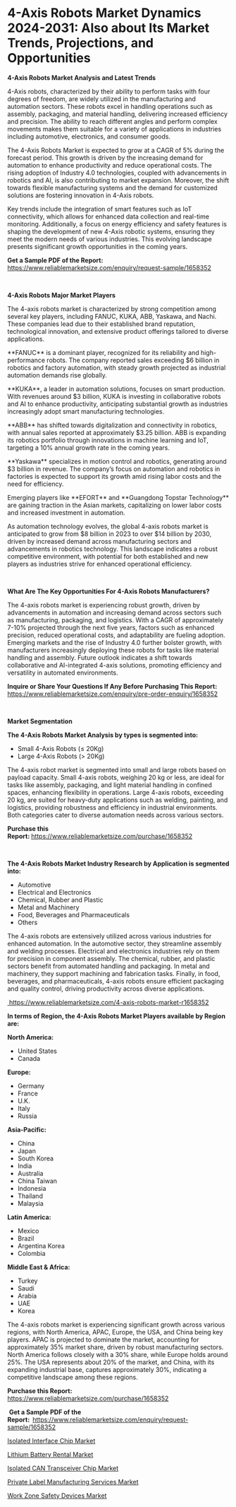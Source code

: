 <p><h1>4-Axis Robots Market Dynamics 2024-2031: Also about Its Market Trends, Projections, and Opportunities</h1></p><p><strong>4-Axis Robots Market Analysis and Latest Trends</strong></p>
<p><p>4-Axis robots, characterized by their ability to perform tasks with four degrees of freedom, are widely utilized in the manufacturing and automation sectors. These robots excel in handling operations such as assembly, packaging, and material handling, delivering increased efficiency and precision. The ability to reach different angles and perform complex movements makes them suitable for a variety of applications in industries including automotive, electronics, and consumer goods.</p><p>The 4-Axis Robots Market is expected to grow at a CAGR of 5% during the forecast period. This growth is driven by the increasing demand for automation to enhance productivity and reduce operational costs. The rising adoption of Industry 4.0 technologies, coupled with advancements in robotics and AI, is also contributing to market expansion. Moreover, the shift towards flexible manufacturing systems and the demand for customized solutions are fostering innovation in 4-Axis robots.</p><p>Key trends include the integration of smart features such as IoT connectivity, which allows for enhanced data collection and real-time monitoring. Additionally, a focus on energy efficiency and safety features is shaping the development of new 4-Axis robotic systems, ensuring they meet the modern needs of various industries. This evolving landscape presents significant growth opportunities in the coming years.</p></p>
<p><strong>Get a Sample PDF of the Report:&nbsp;</strong> <a href="https://www.reliablemarketsize.com/enquiry/request-sample/1658352?utm_campaign=1872&utm_medium=2&utm_source=Github&utm_content=ia&utm_term=09122024&utm_id=4-axis-robots">https://www.reliablemarketsize.com/enquiry/request-sample/1658352</a></p>
<p>&nbsp;</p>
<p><strong>4-Axis Robots Major Market Players</strong></p>
<p><p>The 4-axis robots market is characterized by strong competition among several key players, including FANUC, KUKA, ABB, Yaskawa, and Nachi. These companies lead due to their established brand reputation, technological innovation, and extensive product offerings tailored to diverse applications.</p><p>**FANUC** is a dominant player, recognized for its reliability and high-performance robots. The company reported sales exceeding $6 billion in robotics and factory automation, with steady growth projected as industrial automation demands rise globally.</p><p>**KUKA**, a leader in automation solutions, focuses on smart production. With revenues around $3 billion, KUKA is investing in collaborative robots and AI to enhance productivity, anticipating substantial growth as industries increasingly adopt smart manufacturing technologies.</p><p>**ABB** has shifted towards digitalization and connectivity in robotics, with annual sales reported at approximately $3.25 billion. ABB is expanding its robotics portfolio through innovations in machine learning and IoT, targeting a 10% annual growth rate in the coming years.</p><p>**Yaskawa** specializes in motion control and robotics, generating around $3 billion in revenue. The company’s focus on automation and robotics in factories is expected to support its growth amid rising labor costs and the need for efficiency.</p><p>Emerging players like **EFORT** and **Guangdong Topstar Technology** are gaining traction in the Asian markets, capitalizing on lower labor costs and increased investment in automation.</p><p>As automation technology evolves, the global 4-axis robots market is anticipated to grow from $8 billion in 2023 to over $14 billion by 2030, driven by increased demand across manufacturing sectors and advancements in robotics technology. This landscape indicates a robust competitive environment, with potential for both established and new players as industries strive for enhanced operational efficiency.</p></p>
<p>&nbsp;</p>
<p><strong>What Are The Key Opportunities For 4-Axis Robots Manufacturers?</strong></p>
<p><p>The 4-axis robots market is experiencing robust growth, driven by advancements in automation and increasing demand across sectors such as manufacturing, packaging, and logistics. With a CAGR of approximately 7-10% projected through the next five years, factors such as enhanced precision, reduced operational costs, and adaptability are fueling adoption. Emerging markets and the rise of Industry 4.0 further bolster growth, with manufacturers increasingly deploying these robots for tasks like material handling and assembly. Future outlook indicates a shift towards collaborative and AI-integrated 4-axis solutions, promoting efficiency and versatility in automated environments.</p></p>
<p><strong>Inquire or Share Your Questions If Any Before Purchasing This Report:</strong> <a href="https://www.reliablemarketsize.com/enquiry/pre-order-enquiry/1658352?utm_campaign=1872&utm_medium=2&utm_source=Github&utm_content=ia&utm_term=09122024&utm_id=4-axis-robots">https://www.reliablemarketsize.com/enquiry/pre-order-enquiry/1658352</a></p>
<p>&nbsp;</p>
<p><strong>Market Segmentation</strong></p>
<p><strong>The 4-Axis Robots Market Analysis by types is segmented into:</strong></p>
<p><ul><li>Small 4-Axis Robots (≤ 20Kg)</li><li>Large 4-Axis Robots (> 20Kg)</li></ul></p>
<p><p>The 4-axis robot market is segmented into small and large robots based on payload capacity. Small 4-axis robots, weighing 20 kg or less, are ideal for tasks like assembly, packaging, and light material handling in confined spaces, enhancing flexibility in operations. Large 4-axis robots, exceeding 20 kg, are suited for heavy-duty applications such as welding, painting, and logistics, providing robustness and efficiency in industrial environments. Both categories cater to diverse automation needs across various sectors.</p></p>
<p><strong>Purchase this Report:&nbsp;</strong><a href="https://www.reliablemarketsize.com/purchase/1658352?utm_campaign=1872&utm_medium=2&utm_source=Github&utm_content=ia&utm_term=09122024&utm_id=4-axis-robots">https://www.reliablemarketsize.com/purchase/1658352</a></p>
<p>&nbsp;</p>
<p><strong>The 4-Axis Robots Market Industry Research by Application is segmented into:</strong></p>
<p><ul><li>Automotive</li><li>Electrical and Electronics</li><li>Chemical, Rubber and Plastic</li><li>Metal and Machinery</li><li>Food, Beverages and Pharmaceuticals</li><li>Others</li></ul></p>
<p><p>The 4-axis robots are extensively utilized across various industries for enhanced automation. In the automotive sector, they streamline assembly and welding processes. Electrical and electronics industries rely on them for precision in component assembly. The chemical, rubber, and plastic sectors benefit from automated handling and packaging. In metal and machinery, they support machining and fabrication tasks. Finally, in food, beverages, and pharmaceuticals, 4-axis robots ensure efficient packaging and quality control, driving productivity across diverse applications.</p></p>
<p><a href="https://www.reliablemarketsize.com/4-axis-robots-market-r1658352?utm_campaign=1872&utm_medium=2&utm_source=Github&utm_content=ia&utm_term=09122024&utm_id=4-axis-robots">&nbsp;https://www.reliablemarketsize.com/4-axis-robots-market-r1658352</a></p>
<p><strong>In terms of Region, the 4-Axis Robots Market Players available by Region are:</strong></p>
<p>
    <p> <strong> North America: </strong>
        <ul>
            <li>United States</li>
            <li>Canada</li>
        </ul>
        </p> 
    <p> <strong> Europe: </strong>
        <ul>
            <li>Germany</li>
            <li>France</li>
            <li>U.K.</li>
            <li>Italy</li>
            <li>Russia</li>
        </ul>
        </p> 
    <p> <strong> Asia-Pacific: </strong>
        <ul>
            <li>China</li>
            <li>Japan</li>
            <li>South Korea</li>
            <li>India</li>
            <li>Australia</li>
            <li>China Taiwan</li>
            <li>Indonesia</li>
            <li>Thailand</li>
            <li>Malaysia</li>
        </ul>
        </p> 
    <p> <strong> Latin America: </strong>
        <ul>
            <li>Mexico</li>
            <li>Brazil</li>
            <li>Argentina Korea</li>
            <li>Colombia</li>
        </ul>
        </p> 
    <p> <strong> Middle East & Africa: </strong>
        <ul>
            <li>Turkey</li>
            <li>Saudi</li>
            <li>Arabia</li>
            <li>UAE</li>
            <li>Korea</li>
        </ul>
    </p>
    </p>
<p><p>The 4-axis robots market is experiencing significant growth across various regions, with North America, APAC, Europe, the USA, and China being key players. APAC is projected to dominate the market, accounting for approximately 35% market share, driven by robust manufacturing sectors. North America follows closely with a 30% share, while Europe holds around 25%. The USA represents about 20% of the market, and China, with its expanding industrial base, captures approximately 30%, indicating a competitive landscape among these regions.</p></p>
<p><strong>Purchase this Report: </strong><a href="https://www.reliablemarketsize.com/purchase/1658352?utm_campaign=1872&utm_medium=2&utm_source=Github&utm_content=ia&utm_term=09122024&utm_id=4-axis-robots">https://www.reliablemarketsize.com/purchase/1658352</a></p>
<p>&nbsp;<strong>Get a Sample PDF of the Report:&nbsp;&nbsp;</strong><a href="https://www.reliablemarketsize.com/enquiry/request-sample/1658352?utm_campaign=1872&utm_medium=2&utm_source=Github&utm_content=ia&utm_term=09122024&utm_id=4-axis-robots">https://www.reliablemarketsize.com/enquiry/request-sample/1658352</a></p>
<p><strong></strong></p>
<p><p><a href="https://www.linkedin.com/pulse/isolated-interface-chip-market-size-expected-accelerate-cagr-ysike?utm_campaign=1872&utm_medium=2&utm_source=Github&utm_content=ia&utm_term=09122024&utm_id=4-axis-robots">Isolated Interface Chip Market</a></p><p><a href="https://www.linkedin.com/pulse/lithium-battery-rental-market-forecast-key-players-analysis-from-b6ldf?utm_campaign=1872&utm_medium=2&utm_source=Github&utm_content=ia&utm_term=09122024&utm_id=4-axis-robots">Lithium Battery Rental Market</a></p><p><a href="https://www.linkedin.com/pulse/isolated-can-transceiver-chip-industry-trends-comprehensive-gcuae?utm_campaign=1872&utm_medium=2&utm_source=Github&utm_content=ia&utm_term=09122024&utm_id=4-axis-robots">Isolated CAN Transceiver Chip Market</a></p><p><a href="https://www.linkedin.com/pulse/compreh-proposis-fbaif?utm_campaign=1872&utm_medium=2&utm_source=Github&utm_content=ia&utm_term=09122024&utm_id=4-axis-robots">Private Label Manufacturing Services Market</a></p><p><a href="https://www.linkedin.com/pulse/futur-trend-quest-sl8ue?utm_campaign=1872&utm_medium=2&utm_source=Github&utm_content=ia&utm_term=09122024&utm_id=4-axis-robots">Work Zone Safety Devices Market</a></p></p>